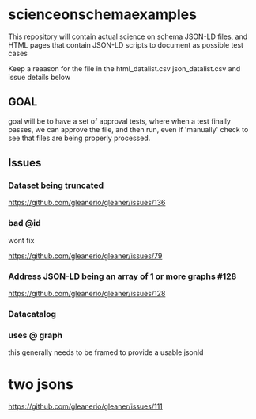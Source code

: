 # scienceonschemaexamples
This repository will contain actual science on schema JSON-LD files, and HTML pages that contain JSON-LD scripts to document as possible test cases

Keep a reaason for the file in the html_datalist.csv json_datalist.csv
and issue details below

## GOAL
goal will be to have a set of approval tests, where when a test finally passes,
we can approve the file, and then run, even if 'manually' check to see that
files are being properly processed.

## Issues

### Dataset being truncated
https://github.com/gleanerio/gleaner/issues/136

### bad @id
wont fix

https://github.com/gleanerio/gleaner/issues/79

### Address JSON-LD being an array of 1 or more graphs #128
https://github.com/gleanerio/gleaner/issues/128

### Datacatalog

### uses @ graph
this generally needs to be framed to provide a usable jsonld

# two jsons
https://github.com/gleanerio/gleaner/issues/111
